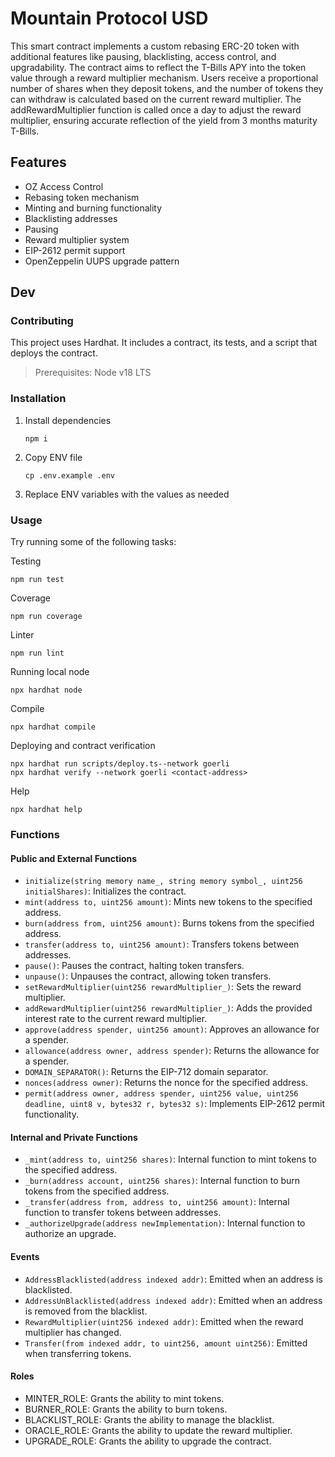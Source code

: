 # Mountain Protocol USD

This smart contract implements a custom rebasing ERC-20 token with additional features like pausing, blacklisting, access control, and upgradability. The contract aims to reflect the T-Bills APY into the token value through a reward multiplier mechanism. Users receive a proportional number of shares when they deposit tokens, and the number of tokens they can withdraw is calculated based on the current reward multiplier. The addRewardMultiplier function is called once a day to adjust the reward multiplier, ensuring accurate reflection of the yield from 3 months maturity T-Bills.

## Features

- OZ Access Control
- Rebasing token mechanism
- Minting and burning functionality
- Blacklisting addresses
- Pausing
- Reward multiplier system
- EIP-2612 permit support
- OpenZeppelin UUPS upgrade pattern

## Dev

### Contributing

This project uses Hardhat. It includes a contract, its tests, and a script that deploys the contract.

> Prerequisites: Node v18 LTS

### Installation

1. Install dependencies

    ```shell
    npm i
    ```

2. Copy ENV file

    ```shell
    cp .env.example .env
    ```

3. Replace ENV variables with the values as needed

### Usage

Try running some of the following tasks:

Testing

```shell
npm run test
```

Coverage

```shell
npm run coverage
```

Linter

```shell
npm run lint
```

Running local node

```shell
npx hardhat node
```

Compile

```shell
npx hardhat compile
```

Deploying and contract verification

```shell
npx hardhat run scripts/deploy.ts--network goerli
npx hardhat verify --network goerli <contact-address>
```

Help

```shell
npx hardhat help
```

### Functions

#### Public and External Functions

- `initialize(string memory name_, string memory symbol_, uint256 initialShares)`: Initializes the contract.
- `mint(address to, uint256 amount)`: Mints new tokens to the specified address.
- `burn(address from, uint256 amount)`: Burns tokens from the specified address.
- `transfer(address to, uint256 amount)`: Transfers tokens between addresses.
- `pause()`: Pauses the contract, halting token transfers.
- `unpause()`: Unpauses the contract, allowing token transfers.
- `setRewardMultiplier(uint256 rewardMultiplier_)`: Sets the reward multiplier.
- `addRewardMultiplier(uint256 rewardMultiplier_)`: Adds the provided interest rate to the current reward multiplier.
- `approve(address spender, uint256 amount)`: Approves an allowance for a spender.
- `allowance(address owner, address spender)`: Returns the allowance for a spender.
- `DOMAIN_SEPARATOR()`: Returns the EIP-712 domain separator.
- `nonces(address owner)`: Returns the nonce for the specified address.
- `permit(address owner, address spender, uint256 value, uint256 deadline, uint8 v, bytes32 r, bytes32 s)`: Implements EIP-2612 permit functionality.

#### Internal and Private Functions

- `_mint(address to, uint256 shares)`: Internal function to mint tokens to the specified address.
- `_burn(address account, uint256 shares)`: Internal function to burn tokens from the specified address.
- `_transfer(address from, address to, uint256 amount)`: Internal function to transfer tokens between addresses.
- `_authorizeUpgrade(address newImplementation)`: Internal function to authorize an upgrade.

#### Events

- `AddressBlacklisted(address indexed addr)`: Emitted when an address is blacklisted.
- `AddressUnBlacklisted(address indexed addr)`: Emitted when an address is removed from the blacklist.
- `RewardMultiplier(uint256 indexed addr)`: Emitted when the reward multiplier has changed.
- `Transfer(from indexed addr, to uint256, amount uint256)`: Emitted when transferring tokens.

#### Roles

- MINTER_ROLE: Grants the ability to mint tokens.
- BURNER_ROLE: Grants the ability to burn tokens.
- BLACKLIST_ROLE: Grants the ability to manage the blacklist.
- ORACLE_ROLE: Grants the ability to update the reward multiplier.
- UPGRADE_ROLE: Grants the ability to upgrade the contract.
